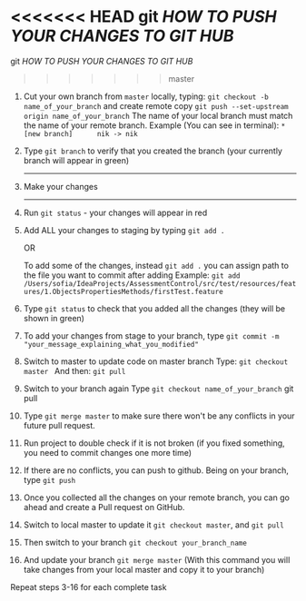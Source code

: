 <<<<<<< HEAD
git *HOW TO PUSH YOUR CHANGES TO GIT HUB*
=======

git *HOW TO PUSH YOUR CHANGES TO GIT HUB*



>>>>>>> master


1. Cut your own branch from `master` locally, typing:
    `git checkout -b name_of_your_branch`
    and create remote copy
    `git push --set-upstream origin name_of_your_branch`
    The name of your local branch must match the name of your remote branch.
    Example (You can see in terminal):
    `* [new branch]      nik -> nik`

2. Type `git branch` to verify that you created the branch
    (your currently branch will appear in green)

    ----
3. Make your changes

    ----                        

4.  Run `git status` - your changes will appear in red

5. Add ALL your changes to staging by typing `git add .`

    OR

   To add some of the changes, instead `git add .` you can assign path to the file
    you want to commit after adding
    Example: `git add /Users/sofia/IdeaProjects/AssessmentControl/src/test/resources/features/1.ObjectsPropertiesMethods/firstTest.feature`
6. Type `git status` to check that you added all the changes
    (they will be shown in green)

7. To add your changes from stage to your branch, type `git commit -m "your_message_explaining_what_you_modified"`

8. Switch to master to update code on master branch
    Type:  `git checkout master `
     And then: `git pull`

9. Switch to your branch again
    Type `git checkout name_of_your_branch`
git pull
10. Type `git merge master` to make sure there won't be any conflicts in your future pull request.

11. Run project to double check if it is not broken (if you fixed something, you need
to commit changes one more time)

12. If there are no conflicts, you can push to github.
    Being on your branch, type `git push`

13. Once you collected all the changes on your remote branch,
    you can go ahead and create a Pull request on GitHub.

14. Switch to local master to update it `git checkout master`, and `git pull`

15. Then switch to your branch `git checkout your_branch_name`

16. And update your branch `git merge master`
(With this command you will take changes from your local master and copy it to your branch)
    
Repeat steps 3-16 for each complete task
